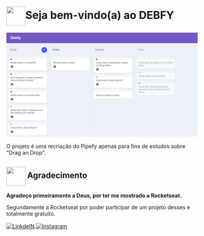 
# <img src= "https://img.icons8.com/plasticine/2x/rocket.png" width="50px" height="50px" align="center"/>Seja bem-vindo(a) ao DEBFY #

![Debfy](https://github.com/DeboraMSantos/debfy/blob/master/public/img/debfy.JPG)

O projeto é uma recriação do Pipefy apenas para fins de estudos sobre "Drag an Drop".


## <code><img src="https://img.icons8.com/dusk/2x/handshake.png" width="50px" height="50px" align="center"></code> Agradecimento ##
**Agradeço primeiramente a Deus, por ter me mostrado a Rocketseat.**

Segundamente a Rocketseat por poder participar de um projeto desses e totalmente gratuito.

<a target="_blank" href="https://www.linkedin.com/in/d%C3%A9bora-moura-dos-santos-57813335/">
  <img align="center" alt="LinkdeIN" height="80" src="https://img.icons8.com/bubbles/2x/linkedin.png" />
</a>
<a target="_blank" href="https://www.instagram.com/deboramouradossantos/">
  <img align="center" alt="Instagram" height="80" src="https://img.icons8.com/clouds/2x/instagram-new--v2.png" />
</a> 


